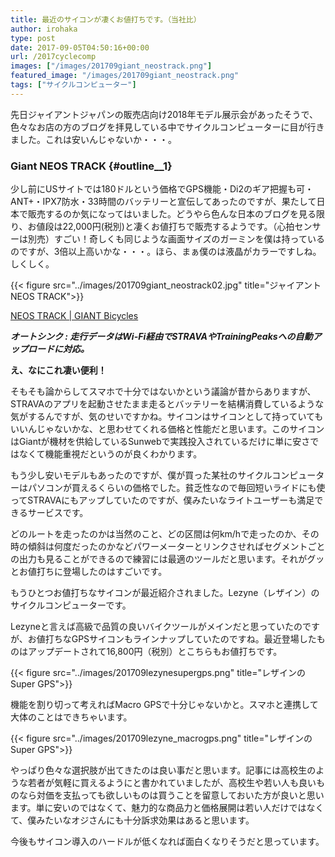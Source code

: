 ```yaml
---
title: 最近のサイコンが凄くお値打ちです。（当社比）
author: irohaka
type: post
date: 2017-09-05T04:50:16+00:00
url: /2017cyclecomp
images: ["/images/201709giant_neostrack.png"]
featured_image: "/images/201709giant_neostrack.png"
tags: ["サイクルコンピューター"]
---
```


先日ジャイアントジャパンの販売店向け2018年モデル展示会があったそうで、色々なお店の方のブログを拝見している中でサイクルコンピューターに目が行きました。これは安いんじゃないか・・・。

### Giant NEOS TRACK {#outline__1}

少し前にUSサイトでは180ドルという価格でGPS機能・Di2のギア把握も可・ANT+・IPX7防水・33時間のバッテリーと宣伝してあったのですが、果たして日本で販売するのか気になってはいました。どうやら色んな日本のブログを見る限り、お値段は22,000円(税別)と凄くお値打ちで販売するようです。（心拍センサーは別売）すごい！奇しくも同じような画面サイズのガーミンを僕は持っているのですが、3倍以上高いかな・・・。ほら、まぁ僕のは液晶がカラーですしね。しくしく。

{{< figure src="../images/201709giant_neostrack02.jpg" title="ジャイアント NEOS TRACK">}}

[NEOS TRACK | GIANT Bicycles](https://www.giant.co.jp/giant19/acc_datail.php?p_id=A0002115)

***オートシンク : 走行データはWi-Fi経由でSTRAVAやTrainingPeaksへの自動アップロードに対応。***
  
**え、なにこれ凄い便利！**

そもそも論からしてスマホで十分ではないかという議論が昔からありますが、STRAVAのアプリを起動させたまま走るとバッテリーを結構消費しているような気がするんですが、気のせいですかね。サイコンはサイコンとして持っていてもいいんじゃないかな、と思わせてくれる価格と性能だと思います。このサイコンはGiantが機材を供給しているSunwebで実践投入されているだけに単に安さではなくて機能重視だというのが良くわかります。

もう少し安いモデルもあったのですが、僕が買った某社のサイクルコンピューターはパソコンが買えるくらいの価格でした。貧乏性なので毎回短いライドにも使ってSTRAVAにもアップしていたのですが、僕みたいなライトユーザーも満足できるサービスです。
  
どのルートを走ったのかは当然のこと、どの区間は何km/hで走ったのか、その時の傾斜は何度だったのかなどパワーメーターとリンクさせればセグメントごとの出力も見ることができるので練習には最適のツールだと思います。それがグッとお値打ちに登場したのはすごいです。

もうひとつお値打ちなサイコンが最近紹介されました。Lezyne（レザイン）のサイクルコンピューターです。
  
Lezyneと言えば高級で品質の良いバイクツールがメインだと思っていたのですが、お値打ちなGPSサイコンもラインナップしていたのですね。最近登場したものはアップデートされて16,800円（税別）とこちらもお値打ちです。

{{< figure src="../images/201709lezynesupergps.png" title="レザインのSuper GPS">}}

機能を割り切って考えればMacro GPSで十分じゃないかと。スマホと連携して大体のことはできちゃいます。

{{< figure src="../images/201709lezyne_macrogps.png" title="レザインのSuper GPS">}}

やっぱり色々な選択肢が出てきたのは良い事だと思います。記事には高校生のような若者が気軽に買えるようにと書かれていましたが、高校生や若い人も良いものなら対価を支払っても欲しいものは買うことを留意しておいた方が良いと思います。単に安いのではなくて、魅力的な商品力と価格展開は若い人だけではなくて、僕みたいなオジさんにも十分訴求効果はあると思います。
  
今後もサイコン導入のハードルが低くなれば面白くなりそうだと思っています。
